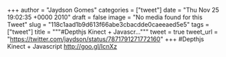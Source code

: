 
+++
author = "Jaydson Gomes"
categories = ["tweet"]
date = "Thu Nov 25 19:02:35 +0000 2010"
draft = false
image = "No media found for this Tweet"
slug = "118c1aad1b9d613f66abe3cbacdde0caeeaed5e5"
tags = ["tweet"]
title = """#Depthjs Kinect + Javascr..."""
tweet = true
tweet_url = "https://twitter.com/jaydson/status/7871791271772160"
+++
#Depthjs Kinect + Javascript http://goo.gl/IcnXz
